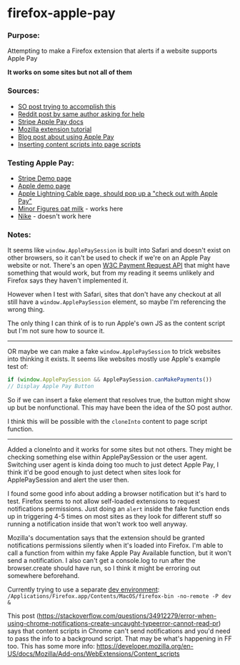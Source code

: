 # firefox-apple-pay

### Purpose:
Attempting to make a Firefox extension that alerts if a website supports Apple Pay

**It works on some sites but not all of them**

### Sources:
- [SO post trying to accomplish this](https://stackoverflow.com/questions/57557939/getting-a-firefox-plugin-to-detect-and-mimic-attempts-to-check-for-apple-pay-sup)
- [Reddit post by same author asking for help](https://www.reddit.com/r/AppleCard/comments/csgqf4/firefox_plugin_to_detect_apple_pay_support/)
- [Stripe Apple Pay docs](https://stripe.com/docs/apple-pay)
- [Mozilla extension tutorial](https://developer.mozilla.org/en-US/docs/Mozilla/Add-ons/WebExtensions/Your_first_WebExtension#testing)
- [Blog post about using Apple Pay](https://tech.justeattakeaway.com/2016/10/10/bringing-apple-pay-to-the-web/)
- [Inserting content scripts into page scripts](https://developer.mozilla.org/en-US/docs/Mozilla/Add-ons/WebExtensions/Sharing_objects_with_page_scripts#cloneinto)


### Testing Apple Pay:
- [Stripe Demo page](https://stripe.com/apple-pay)
- [Apple demo page](https://applepaydemo.apple.com/)
- [Apple Lightning Cable page, should pop up a "check out with Apple Pay"](https://www.apple.com/shop/product/MX0K2AM/A/usb-c-to-lightning-cable-1-m?fnode=3870ceae8fdafc75e9145ae875be9910dce2ddf0902d9d75afcf1414caa326f2ac761bdbe4373f0aa3c1198e0f1b9eae676c62ee410b97b8ac0a663941efe30123b8999bd74092de3154b7218bcb86239b42efacf568e74623f669d5c58f9079613fe9d612d0033d447adbbc9dae2f49)
- [Minor Figures oat milk](https://us.minorfigures.com/cart) - works here
- [Nike](https://www.nike.com/) - doesn't work here

### Notes:
It seems like `window.ApplePaySession` is built into Safari and doesn't exist on other browsers, so it can't be used to check if we're on an Apple Pay website or not. There's an open [W3C Payment Request API](https://developer.apple.com/documentation/apple_pay_on_the_web/payment_request_api) that might have something that would work, but from my reading it seems unlikely and Firefox says they haven't implemented it.

However when I test with Safari, sites that don't have any checkout at all still have a `window.ApplePaySession` element, so maybe I'm referencing the wrong thing.

The only thing I can think of is to run Apple's own JS as the content script but I'm not sure how to source it.

---

OR maybe we can make a fake `window.ApplePaySession` to trick websites into thinking it exists. It seems like websites mostly use Apple's example test of:
```js
if (window.ApplePaySession && ApplePaySession.canMakePayments())
// Display Apple Pay Button
```
So if we can insert a fake element that resolves true, the button might show up but be nonfunctional. This may have been the idea of the SO post author.

I think this will be possible with the `cloneInto` content to page script function.

---
Added a cloneInto and it works for some sites but not others. They might be checking something else within ApplePaySession or the user agent. Switching user agent is kinda doing too much to just detect Apple Pay, I think it'd be good enough to just detect when sites look for ApplePaySession and alert the user then.

I found some good info about adding a browser notification but it's hard to test. Firefox seems to not allow self-loaded extensions to request notifications permissions. Just doing an `alert` inside the fake function ends up in triggering 4-5 times on most sites as they look for different stuff so running a notification inside that won't work too well anyway.

Mozilla's documentation says that the extension should be granted notifications permissions silently when it's loaded into Firefox. I'm able to call a function from within my fake Apple Pay Available function, but it won't send a notification. I also can't get a console.log to run after the browser.create should have run, so I think it might be erroring out somewhere beforehand.

Currently trying to use a separate [dev environment](https://developer.mozilla.org/en-US/docs/Archive/Add-ons/Setting_up_extension_development_environment): `/Applications/Firefox.app/Contents/MacOS/firefox-bin -no-remote -P dev &`

This post (https://stackoverflow.com/questions/34912279/error-when-using-chrome-notifications-create-uncaught-typeerror-cannot-read-pr) says that content scripts in Chrome can't send notifications and you'd need to pass the info to a background script. That may be what's happening in FF too. This has some more info: https://developer.mozilla.org/en-US/docs/Mozilla/Add-ons/WebExtensions/Content_scripts


